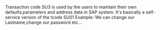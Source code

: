 Transaction code SU3 is used by the users to maintain their own defaults,parameters and address data in SAP system.
It's basically a self-service version of the tcode SU01
Example: We can change our Lastname,change our password etc...
